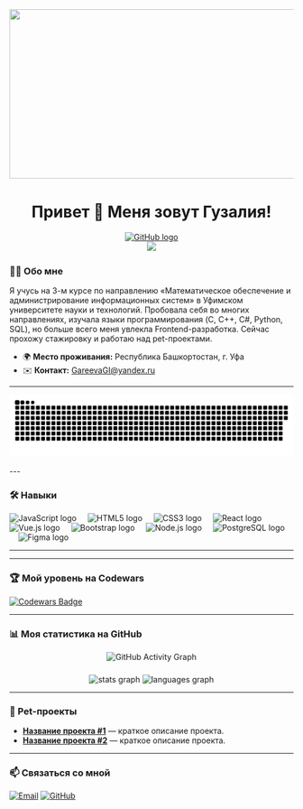 <div align="center">
  <img height="300" width="600" src="https://user-images.githubusercontent.com/74038190/225813708-98b745f2-7d22-48cf-9150-083f1b00d6c9.gif" />
</div>

<h1 align="center">Привет 👋 Меня зовут Гузалия!</h1>

<div align="center">
  <a href="https://github.com/guzaliya29" target="_blank">
    <img src="https://img.shields.io/static/v1?message=GitHub&logo=github&label=&color=181717&logoColor=white&labelColor=&style=for-the-badge" height="25" alt="GitHub logo" />
  </a>
</div>

<div align="center">
  <img src="https://visitor-badge.laobi.icu/badge?page_id=guzaliya29.guzaliya29&" />
</div>

### 👩‍💻 Обо мне

Я учусь на 3-м курсе по направлению «Математическое обеспечение и администрирование информационных систем» в Уфимском университете науки и технологий. Пробовала себя во многих направлениях, изучала языки программирования (C, C++, C#, Python, SQL), но больше всего меня увлекла Frontend-разработка. Сейчас прохожу стажировку и работаю над pet-проектами.

- 🌍 **Место проживания:** Республика Башкортостан, г. Уфа
- ✉️ **Контакт:** [GareevaGI@yandex.ru](mailto:GareevaGI@yandex.ru)

---
<p align="center">
 <img width="600" src="assets/github-snake.svg" alt="snake"/>
</p>
---

### 🛠 Навыки

<div align="left">
  <img src="https://cdn.jsdelivr.net/gh/devicons/devicon/icons/javascript/javascript-original.svg" height="40" alt="JavaScript logo" />
  <img width="12" />
  <img src="https://cdn.jsdelivr.net/gh/devicons/devicon/icons/html5/html5-original.svg" height="40" alt="HTML5 logo" />
  <img width="12" />
  <img src="https://cdn.jsdelivr.net/gh/devicons/devicon/icons/css3/css3-original.svg" height="40" alt="CSS3 logo" />
  <img width="12" />
  <img src="https://cdn.jsdelivr.net/gh/devicons/devicon/icons/react/react-original.svg" height="40" alt="React logo" />
  <img width="12" />
  <img src="https://cdn.jsdelivr.net/gh/devicons/devicon/icons/vuejs/vuejs-original.svg" height="40" alt="Vue.js logo" />
  <img width="12" />
  <img src="https://cdn.jsdelivr.net/gh/devicons/devicon/icons/bootstrap/bootstrap-original.svg" height="40" alt="Bootstrap logo" />
  <img width="12" />
  <img src="https://cdn.jsdelivr.net/gh/devicons/devicon/icons/nodejs/nodejs-original.svg" height="40" alt="Node.js logo" />
  <img width="12" />
  <img src="https://cdn.jsdelivr.net/gh/devicons/devicon/icons/postgresql/postgresql-original.svg" height="40" alt="PostgreSQL logo" />
  <img width="12" />
  <img src="https://cdn.jsdelivr.net/gh/devicons/devicon/icons/figma/figma-original.svg" height="40" alt="Figma logo" />
</div>

---

---

### 🏆 Мой уровень на Codewars

[![Codewars Badge](https://www.codewars.com/users/guzaliya29/badges/small)](https://www.codewars.com/users/guzaliya29)

---



### 📊 Моя статистика на GitHub

<div align="center">
  <img src="https://github-readme-activity-graph.vercel.app/graph?username=guzaliya29&theme=github-dark&hide_border=true" alt="GitHub Activity Graph"/>
</div>

###

<div align="center">
  <img src="https://github-readme-stats.vercel.app/api?username=guzaliya29&hide_title=false&hide_rank=false&show_icons=true&include_all_commits=true&count_private=true&disable_animations=false&theme=dracula&locale=en&hide_border=false&order=1" height="150" alt="stats graph"  />
  <img src="https://github-readme-stats.vercel.app/api/top-langs?username=guzaliya29&locale=en&hide_title=false&layout=compact&card_width=320&langs_count=5&theme=dracula&hide_border=false&order=2" height="150" alt="languages graph"  />
</div>

---

### 🚀 Pet-проекты

- **[Название проекта #1](#)** — краткое описание проекта.
- **[Название проекта #2](#)** — краткое описание проекта.

---

### 📫 Связаться со мной

<p align='left'>
<a href='mailto:GareevaGI@yandex.ru' target="_blank"><img src='https://cdn.simpleicons.org/maildotru/0078D4' alt='Email' height='30'/></a>
<a href='https://github.com/guzaliya29' target="_blank"><img src='https://cdn.simpleicons.org/github/181717' alt='GitHub' height='30'/></a>
</p>
